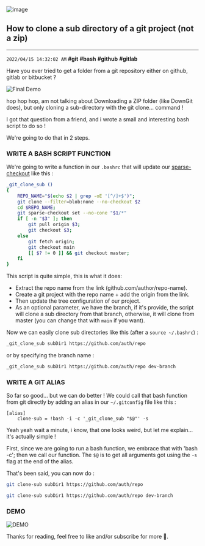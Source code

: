 ![image](https://dev-to-uploads.s3.amazonaws.com/uploads/articles/epjs5yraqmidvxv1e7ih.jpg)

## How to clone a sub directory of a git project (not a zip)
-----------
`2022/04/15 14:32:02 AM` **#git** **#bash** **#github** **#gitlab**

Have you ever tried to get a folder from a git repository either on github, gitlab or bitbucket ?

![Final Demo](https://dev-to-uploads.s3.amazonaws.com/uploads/articles/m93toqmbg8cgm1me7qg5.png)

hop hop hop, am not talking about Downloading a ZIP folder (like DownGit does), but only cloning a sub-directory with the git clone... command !

I got that question from a friend, and i wrote a small and interesting bash script to do so !

We're going to do that in 2 steps.

### WRITE A BASH SCRIPT FUNCTION

We're going to write a function in our `.bashrc` that will update our [sparse-checkout](https://git-scm.com/docs/git-sparse-checkout) like this :
```bash
_git_clone_sub ()
{
    REPO_NAME="$(echo $2 | grep -oE '[^/]+$')";
    git clone --filter=blob:none --no-checkout $2
    cd $REPO_NAME;
    git sparse-checkout set --no-cone "$1/*"
    if [ -n "$3" ]; then
        git pull origin $3;
        git checkout $3;
    else
        git fetch origin;
        git checkout main
        [[ $? != 0 ]] && git checkout master;
    fi
}
```
This script is quite simple, this is what it does:
- Extract the repo name from the link (github.com/author/repo-name).
- Create a git project with the repo name + add the origin from the link.
- Then update the tree configuration of our project.
- As an optional parameter, we have the branch, if it's provide, the script will clone a sub directory from that branch, otherwise, it will clone from master (you can change that with `main` if you want).

Now we can easily clone sub directories like this (after a `source ~/.bashrc`) :
```bash
_git_clone_sub subDir1 https://github.com/auth/repo
```
or by specifying the branch name :
```bash
_git_clone_sub subDir1 https://github.com/auth/repo dev-branch
```

### WRITE A GIT ALIAS

So far so good... but we can do better !
We could call that bash function from git directly by adding an alias in our `~/.gitconfig` file like this :
```config
[alias]
    clone-sub = !bash -i -c '_git_clone_sub "$@"' -s
```
Yeah yeah wait a minute, i know, that one looks weird, but let me explain... it's actually simple !

First, since we are going to run a bash function, we embrace that with 'bash -c'; then we call our function.
The `$@` is to get all arguments got using the `-s` flag at the end of the alias.

That's been said, you can now do :
```bash
git clone-sub subDir1 https://github.com/auth/repo
```
```bash
git clone-sub subDir1 https://github.com/auth/repo dev-branch
```

### DEMO

![DEMO](https://dev-to-uploads.s3.amazonaws.com/uploads/articles/nulatd2q852objx9f7zo.gif)

Thanks for reading, feel free to like and/or subscribe for more 🐼.

<script src="https://giscus.app/client.js"
        data-repo="sanix-darker/sanixdk.xyz"
        data-repo-id="clone-sub-directory-from-git"
        data-category="blog"
        data-category-id="b"
        data-mapping="pathname"
        data-strict="0"
        data-reactions-enabled="1"
        data-emit-metadata="0"
        data-input-position="bottom"
        data-theme="dark"
        data-lang="en"
        data-loading="lazy"
        crossorigin="anonymous"
        async>
</script>
